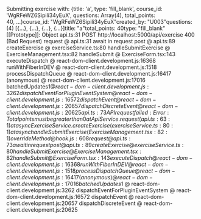 Submitting exercise with: {title: 'a', type: 'fill_blank', course_id: 'WgRFeWZ6Sipili34yEuX', questions: Array(4), total_points: 40, …}course_id: "WgRFeWZ6Sipili34yEuX"created_by: "U003"questions: (4) [{…}, {…}, {…}, {…}]title: "a"total_points: 40type: "fill_blank"[[Prototype]]: Object
api.ts:31   POST http://localhost:5000/api/exercise 400 (Bad Request)
request @ api.ts:31
await in request
post @ api.ts:89
createExercise @ exerciseService.ts:80
handleSubmitExercise @ ExerciseManagement.tsx:82
handleSubmit @ ExerciseForm.tsx:143
executeDispatch @ react-dom-client.development.js:16368
runWithFiberInDEV @ react-dom-client.development.js:1518
processDispatchQueue @ react-dom-client.development.js:16417
(anonymous) @ react-dom-client.development.js:17016
batchedUpdates$1 @ react-dom-client.development.js:3262
dispatchEventForPluginEventSystem @ react-dom-client.development.js:16572
dispatchEvent @ react-dom-client.development.js:20657
dispatchDiscreteEvent @ react-dom-client.development.js:20625
api.ts:73  API request failed: Error: Total points must be greater than 0
    at ApiService.request (api.ts:63:1)
    at async ExerciseService.createExercise (exerciseService.ts:80:1)
    at async handleSubmitExercise (ExerciseManagement.tsx:82:1)
overrideMethod @ hook.js:608
request @ api.ts:73
await in request
post @ api.ts:89
createExercise @ exerciseService.ts:80
handleSubmitExercise @ ExerciseManagement.tsx:82
handleSubmit @ ExerciseForm.tsx:143
executeDispatch @ react-dom-client.development.js:16368
runWithFiberInDEV @ react-dom-client.development.js:1518
processDispatchQueue @ react-dom-client.development.js:16417
(anonymous) @ react-dom-client.development.js:17016
batchedUpdates$1 @ react-dom-client.development.js:3262
dispatchEventForPluginEventSystem @ react-dom-client.development.js:16572
dispatchEvent @ react-dom-client.development.js:20657
dispatchDiscreteEvent @ react-dom-client.development.js:20625
